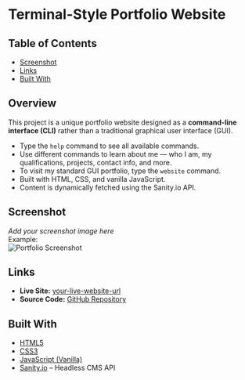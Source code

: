 # Terminal-Style Portfolio Website

## Table of Contents


- [Screenshot](assets\screenshots\image.png)  
- [Links](#links)  
- [Built With](#built-with)  

## Overview

This project is a unique portfolio website designed as a **command-line interface (CLI)** rather than a traditional graphical user interface (GUI).

- Type the `help` command to see all available commands.  
- Use different commands to learn about me — who I am, my qualifications, projects, contact info, and more.  
- To visit my standard GUI portfolio, type the `website` command.  
- Built with HTML, CSS, and vanilla JavaScript.  
- Content is dynamically fetched using the Sanity.io API.

## Screenshot

*Add your screenshot image here*  
Example:  
![Portfolio Screenshot](assets\screenshots\image.png)

## Links

- **Live Site:** [your-live-website-url](https://your-live-website-url.com)  
- **Source Code:** [GitHub Repository](https://github.com/yourusername/your-repo-name)  

## Built With

- [HTML5](https://developer.mozilla.org/en-US/docs/Web/HTML)  
- [CSS3](https://developer.mozilla.org/en-US/docs/Web/CSS)  
- [JavaScript (Vanilla)](https://developer.mozilla.org/en-US/docs/Web/JavaScript)  
- [Sanity.io](https://www.sanity.io/) – Headless CMS API  


